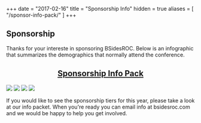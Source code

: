 +++
date = "2017-02-16"
title = "Sponsorship Info"
hidden = true
aliases = [
  "/sponsor-info-pack/"
]
+++

## Sponsorship

Thanks for your intereste in sponsoring BSidesROC. Below is an infographic that summarizes the demographics that normally attend the conference. 

## <div align="center">[Sponsorship Info Pack](/doc/infokit.pdf)</div>



[![](/img/bsidesroc-2016-thanks_block_1-thumb.png)](/img/bsidesroc-2016-thanks_block_1.png)
[![](/img/bsidesroc-2016-thanks_block_2-thumb.png)](/img/bsidesroc-2016-thanks_block_2.png)
[![](/img/bsidesroc-2016-thanks_block_3-thumb.png)](/img/bsidesroc-2016-thanks_block_3.png)
[![](/img/bsidesroc-2016-thanks_block_4-thumb.png)](/img/bsidesroc-2016-thanks_block_4.png)

If you would like to see the sponsorship tiers for this year, please take a look at our info packet. When you're ready you can email info at bsidesroc.com and we would be happy to help you get involved. 

